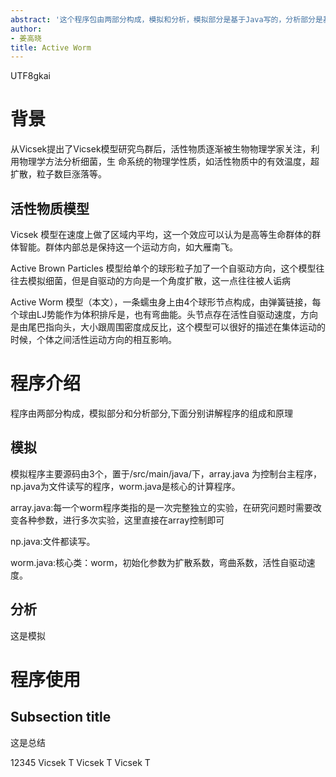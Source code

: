 ```yaml
---
abstract: '这个程序包由两部分构成，模拟和分析，模拟部分是基于Java写的，分析部分是基于Python3写的。主要是研究里柔软的蠕虫，在形成簇的时候，簇自发旋转的一些性质.'
author:
- 姜高晓
title: Active Worm
---
```


UTF8gkai

背景
====

从Vicsek提出了Vicsek模型研究鸟群后，活性物质逐渐被生物物理学家关注，利用物理学方法分析细菌，生
命系统的物理学性质，如活性物质中的有效温度，超扩散，粒子数巨涨落等。

活性物质模型
------------

Vicsek
模型在速度上做了区域内平均，这一个效应可以认为是高等生命群体的群体智能。群体内部总是保持这一个运动方向，如大雁南飞。

Active Brown Particles
模型给单个的球形粒子加了一个自驱动方向，这个模型往往去模拟细菌，但是自驱动的方向是一个角度扩散，这一点往往被人诟病

Active Worm
模型（本文），一条蠕虫身上由4个球形节点构成，由弹簧链接，每个球由LJ势能作为体积排斥是，也有弯曲能。头节点存在活性自驱动速度，方向是由尾巴指向头，大小跟周围密度成反比，这个模型可以很好的描述在集体运动的时候，个体之间活性运动方向的相互影响。

程序介绍
========

程序由两部分构成，模拟部分和分析部分,下面分别讲解程序的组成和原理

模拟
----

模拟程序主要源码由3个，置于/src/main/java/下，array.java
为控制台主程序，np.java为文件读写的程序，worm.java是核心的计算程序。

array.java:每一个worm程序类指的是一次完整独立的实验，在研究问题时需要改变各种参数，进行多次实验，这里直接在array控制即可

np.java:文件都读写。

worm.java:核心类：worm，初始化参数为扩散系数，弯曲系数，活性自驱动速度。

分析
----

这是模拟

程序使用
========

Subsection title
----------------

这是总结

12345 Vicsek T Vicsek T Vicsek T
